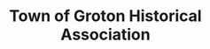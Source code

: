 ---
layout: repo
title: "Town of Groton Historical Association"
id: 20619
permalink: repos/20619/
---